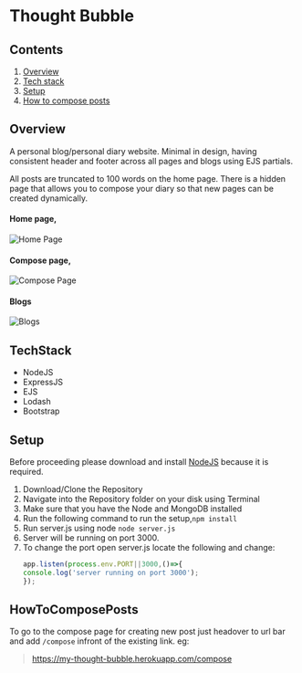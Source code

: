 # Thought Bubble
## Contents
1. [Overview](#overview)
2. [Tech stack](#techstack)
3. [Setup](#setup)
4. [How to compose posts](#howtocomposeposts)

## Overview

A personal blog/personal diary website. Minimal in design, having consistent header and footer across all pages and blogs using EJS partials.

All posts are truncated to 100 words on the home page. There is a hidden page that allows you to compose your diary so that new pages can be created dynamically.

#### Home page,
![Home Page](https://i.ibb.co/DgPrfX8/1.jpg)
#### Compose page,
![Compose Page](https://i.ibb.co/FWRkGh0/2.jpg)
#### Blogs
![Blogs](https://i.ibb.co/SKMW508/3.jpg)
## TechStack

+ NodeJS
+ ExpressJS
+ EJS
+ Lodash
+ Bootstrap

## Setup

Before proceeding please download and install [NodeJS](https://nodejs.org/en/download/) because it is required.
1. Download/Clone the Repository
2. Navigate into the Repository folder on your disk using Terminal
3. Make sure that you have the Node and MongoDB installed
4. Run the following command to run the setup,`npm install`
5. Run server.js using node `node server.js`
6. Server will be running on port 3000.
7. To change the port open server.js locate the following and change:
    ```javascript
    app.listen(process.env.PORT||3000,()=>{
	console.log('server running on port 3000');
   });
    ```  

## HowToComposePosts

To go to the compose page for creating new post just headover to url bar and add `/compose` infront of the existing link. eg:

>https://my-thought-bubble.herokuapp.com/compose